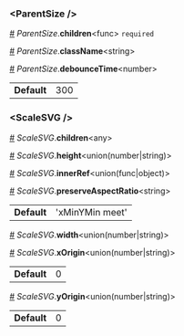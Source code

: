 <h3 id="parentsize-">&lt;ParentSize /&gt;</h3>



<a id="#ParentSize__children" name="ParentSize__children" href="#ParentSize__children">#</a> *ParentSize*.**children**&lt;func&gt; `required` 

<a id="#ParentSize__className" name="ParentSize__className" href="#ParentSize__className">#</a> *ParentSize*.**className**&lt;string&gt;  

<a id="#ParentSize__debounceTime" name="ParentSize__debounceTime" href="#ParentSize__debounceTime">#</a> *ParentSize*.**debounceTime**&lt;number&gt;  <table><tr><td><strong>Default</strong></td><td>300</td></td></table>

<h3 id="scalesvg-">&lt;ScaleSVG /&gt;</h3>



<a id="#ScaleSVG__children" name="ScaleSVG__children" href="#ScaleSVG__children">#</a> *ScaleSVG*.**children**&lt;any&gt;  

<a id="#ScaleSVG__height" name="ScaleSVG__height" href="#ScaleSVG__height">#</a> *ScaleSVG*.**height**&lt;union(number|string)&gt;  

<a id="#ScaleSVG__innerRef" name="ScaleSVG__innerRef" href="#ScaleSVG__innerRef">#</a> *ScaleSVG*.**innerRef**&lt;union(func|object)&gt;  

<a id="#ScaleSVG__preserveAspectRatio" name="ScaleSVG__preserveAspectRatio" href="#ScaleSVG__preserveAspectRatio">#</a> *ScaleSVG*.**preserveAspectRatio**&lt;string&gt;  <table><tr><td><strong>Default</strong></td><td>'xMinYMin meet'</td></td></table>

<a id="#ScaleSVG__width" name="ScaleSVG__width" href="#ScaleSVG__width">#</a> *ScaleSVG*.**width**&lt;union(number|string)&gt;  

<a id="#ScaleSVG__xOrigin" name="ScaleSVG__xOrigin" href="#ScaleSVG__xOrigin">#</a> *ScaleSVG*.**xOrigin**&lt;union(number|string)&gt;  <table><tr><td><strong>Default</strong></td><td>0</td></td></table>

<a id="#ScaleSVG__yOrigin" name="ScaleSVG__yOrigin" href="#ScaleSVG__yOrigin">#</a> *ScaleSVG*.**yOrigin**&lt;union(number|string)&gt;  <table><tr><td><strong>Default</strong></td><td>0</td></td></table>
